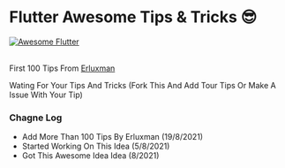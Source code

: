 # Flutter Awesome Tips & Tricks 😎

<a href="https://github.com/Solido/awesome-flutter">
    <img alt="Awesome Flutter" src="https://img.shields.io/badge/Awesome-Flutter-blue.svg?longCache=true&style=flat-square" />
</a>

<br />
<br />


First 100 Tips From [Erluxman](https://github.com/erluxman/awesomefluttertips)

Wating For Your Tips And Tricks (Fork This And Add Tour Tips Or Make A Issue With Your Tip)

### Chagne Log

- Add More Than 100 Tips By Erluxman (19/8/2021)
- Started Working On This Idea (5/8/2021)
- Got This Awesome Idea Idea (8/2021)
